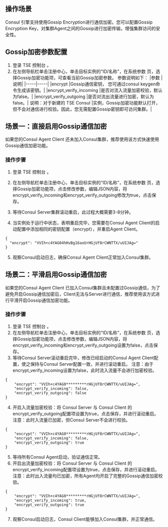 ## 操作场景
Consul 引擎支持使用Gossip Encryption进行通信加密。您可以配置Gossip Encryption Key，对集群Agent之间的Gossip进行加密传输，增强集群访问的安全性。

## Gossip加密参数配置
1. 登录 TSE 控制台 。
2. 在左侧导航栏单击注册中心，单击目标实例的“ID/名称”，在系统参数 页，选择Gossip加密功能项，可查看当前Gossip加密参数。
参数说明如下：
|参数	|说明|
|-----|-----|
|encrypt	|Gossip通信密钥， 您可通过consul keygen命令生成该密钥。|
|encrypt_verify_incoming	|是否对流入流量加密校验，默认为false。|
|encrypt_verify_outgoing	|是否对流出流量进行加密，默认为false。|
说明：对于新建的 TSE Consul |实例，Gossip加密功能默认打开，但不会对通信进行校验。因此，您无需配置Gossip密钥即可访问集群。|

## 场景一：直接启用Gossip通信加密
如果您的Consul Agent Client 还未加入Consul集群，推荐使用该方式快速使用Gossip通信加密功能。
### 操作步骤
1. 登录 TSE 控制台 。
2. 在左侧导航栏单击注册中心，单击目标实例的“ID/名称”，在系统参数 页，选择Gossip加密功能项，点击修改参数，编辑JSON内容，将encrypt_verify_incoming和encrypt_verify_outgoing修改为true，点击保存。

3. 等待Consul Server集群滚动重启，此过程大概需要3-8分钟。
4. 当实例处于运行中状态，表明重启完毕，您需要在Consul Agent Client的启动配置中添加相同的密钥配置（encrypt），并重启Agent Client。
```
{
  "encrypt": "VVIh+c4YAG04hHvBg16aoUrHGjUf8rCWNTTX/uUIJAg="
}
```

5. 观察Consul启动日志，确保Consul Agent Client正常加入Consul集群。

## 场景二：平滑启用Gossip通信加密
如果您的Consul Agent Client 已加入Consul集群且未配置过Gossip通信，为了避免开启Gossip通信加密后，Client无法与Server进行通信，推荐使用该方式进行平滑开启Gossip通信加密功能。

### 操作步骤
1. 登录 TSE 控制台 。
2. 在左侧导航栏单击注册中心，单击目标实例的“ID/名称”，在系统参数 页，选择Gossip加密功能项，点击修改参数，编辑JSON内容，将encrypt_verify_incoming和encrypt_verify_outgoing设置为false，点击保存。
3. 等待Consul Server滚动重启完毕，修改已经启动的Consul Agent Client配置，使之保持与Consul Server配置一致，并进行滚动重启。
注意：由于encrypt_verify_incoming设置为false，此时流入流量不会进行加密校验。
```
{
    "encrypt": "VVIh+c4YAG0*********rHGjUf8rCWNTTX/uUIJAg=",
    "encrypt_verify_incoming": false,
    "encrypt_verify_outgoing": false
}
```

4. 开启入流量加密校验：将 Consul Server 与 Consul Client 的encrypt_verify_outgoing配置项设置为true，点击保存，并进行滚动重启。
注意：此时入流量已加密，但Consul Server不会进行校验。
```
{
    "encrypt": "VVIh+c4YAG0*********rHGjUf8rCWNTTX/uUIJAg=",
    "encrypt_verify_incoming": false,
    "encrypt_verify_outgoing": true
}
```

5. 等待所有Consul Agent启动，验证通信正常。
6. 开启出流量加密校验：将 Consul Server 与 Consul Client 的encrypt_verify_incoming配置项设置为true，点击保存，并进行滚动重启。
注意：此时出入流量均已加密，所有Agent均开启了完整的Gossip通信加密校验。
```
{
    "encrypt": "VVIh+c4YAG0*********rHGjUf8rCWNTTX/uUIJAg=",
    "encrypt_verify_incoming": true,
    "encrypt_verify_outgoing": true
}
```
7. 观察Consul启动日志，Consul Client能够加入Consul集群，并正常通信。
